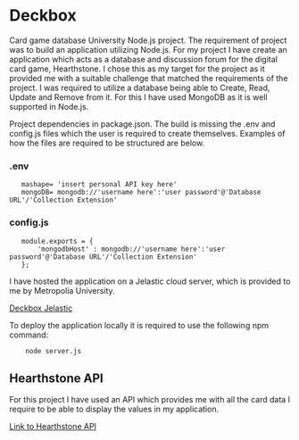 # Deckbox
Card game database University Node.js project.
The requirement of project was to build an application utilizing Node.js.
For my project I have create an application which acts as a database and discussion forum for the digital card game, Hearthstone.
I chose this as my target for the project as it provided me with a suitable challenge that matched the requirements of the project.
I was required to utilize a database being able to Create, Read, Update and Remove from it. For this I have used MongoDB as it is well supported in Node.js.


Project dependencies in package.json.
The build is missing the .env and config.js files which the user is required to create themselves.
Examples of how the files are required to be structured are below.

### .env
```
   mashape= 'insert personal API key here'
   mongoDB= mongodb://'username here':'user password'@'Database URL'/'Collection Extension'
```

### config.js
```
   module.exports = {
       'mongodbHost' : mongodb://'username here':'user password'@'Database URL'/'Collection Extension'
   };
```

I have hosted the application on a Jelastic cloud server, which is provided to me by Metropolia University.

[Deckbox Jelastic](http://oliver-sssf.jelastic.metropolia.fi/)

To deploy the application locally it is required to use the following npm command:

```
    node server.js
```



## Hearthstone API
For this project I have used an API which provides me with all the card data I require to be able to display the values in my application.

[Link to Hearthstone API](http://hearthstoneapi.com/)